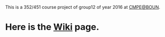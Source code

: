 This is a 352/451 course project of group12 of year 2016 at [CMPE@BOUN](https://piazza.com/boun.edu.tr/spring2016/cmpe352/home).

# Here is the [Wiki]( https://github.com/bounswe/bounswe2016group12/wiki) page.
